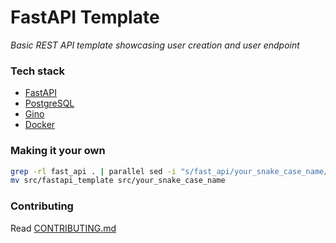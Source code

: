 # FastAPI Template

*Basic REST API template showcasing user creation and user endpoint*

### Tech stack
- [FastAPI](https://fastapi.tiangolo.com)
- [PostgreSQL](https://www.postgresql.org)
- [Gino](https://python-gino.org)
- [Docker](https://www.docker.com)


### Making it your own
```sh
grep -rl fast_api . | parallel sed -i "s/fast_api/your_snake_case_name/g" {}
mv src/fastapi_template src/your_snake_case_name
```

### Contributing
Read [CONTRIBUTING.md](CONTRIBUTING.md)
